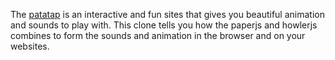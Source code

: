 The <a href="/">patatap</a> is an interactive and fun sites that gives you beautiful animation and sounds to play with. This clone tells you how the paperjs and howlerjs combines to form the sounds and animation in the browser and on your websites.
